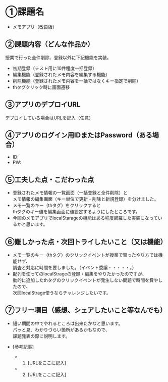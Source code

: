 # ①課題名
- メモアプリ（改良版）

## ②課題内容（どんな作品か）
授業で行った全件削除、登録以外に下記機能を実装。
- 初期登録（テスト用に10件程度一括登録）
- 編集機能（登録されたメモ内容を編集する機能）
- 削除機能（登録されたメモ内容を一括ではなくキー指定で削除）
- thタグクリック時に画面遷移

## ③アプリのデプロイURL
デプロイしている場合はURLを記入（任意）

## ④アプリのログイン用IDまたはPassword（ある場合）
- ID: 
- PW: 

## ⑤工夫した点・こだわった点
- 登録されたメモ情報の一覧画面（一括登録と全件削除）と  
メモ情報の編集画面（キー単位で更新・削除と新規登録）を分けました。
- メモ一覧のキー（thタグ）をクリックすると  
thタグのキー値を編集画面に値設定するようにしたところです。
- 今回のメモアプリでlocalStarageの機能はある程度網羅した実装になっているかと思います。

## ⑥難しかった点・次回トライしたいこと（又は機能）
- メモ一覧のキー（thタグ）のクリックイベントが授業で習ったやり方では機能せず、  
調査と対応に時間を要しました。（イベント委譲・・・・・。）
- 配列を使ってのlocalStrageの登録・編集をやりたかったのですが、  
動的に追加したthタグのクリックイベントが発生しない問題で時間を費やしたので、  
次回localStrage使うならチャレンジしたいです。

## ⑦フリー項目（感想、シェアしたいこと等なんでも）
- 短い期間の中でやれるところは出来たかなと思います。  
パッと見、わかりづらい箇所があるかもなので、  
課題発表の際に説明します。

- [参考記事]
  - 1. [URLをここに記入]
  - 2. [URLをここに記入]